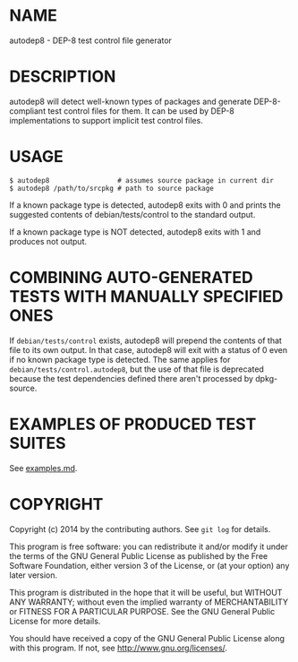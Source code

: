 # NAME

autodep8 - DEP-8 test control file generator

# DESCRIPTION

autodep8 will detect well-known types of packages and generate
DEP-8-compliant test control files for them. It can be used by DEP-8
implementations to support implicit test control files.

# USAGE

    $ autodep8                 # assumes source package in current dir
    $ autodep8 /path/to/srcpkg # path to source package

If a known package type is detected, autodep8 exits with 0 and prints the
suggested contents of debian/tests/control to the standard output.

If a known package type is NOT detected, autodep8 exits with 1 and
produces not output.

# COMBINING AUTO-GENERATED TESTS WITH MANUALLY SPECIFIED ONES

If `debian/tests/control` exists, autodep8 will prepend the contents of that
file to its own output. In that case, autodep8 will exit with a status of 0
even if no known package type is detected. The same applies for
`debian/tests/control.autodep8`, but the use of that file is deprecated because
the test dependencies defined there aren't processed by dpkg-source.

# EXAMPLES OF PRODUCED TEST SUITES

See [examples.md](examples.md).

# COPYRIGHT

Copyright (c) 2014 by the contributing authors. See `git log` for details.

This program is free software: you can redistribute it and/or modify
it under the terms of the GNU General Public License as published by
the Free Software Foundation, either version 3 of the License, or
(at your option) any later version.

This program is distributed in the hope that it will be useful,
but WITHOUT ANY WARRANTY; without even the implied warranty of
MERCHANTABILITY or FITNESS FOR A PARTICULAR PURPOSE.  See the
GNU General Public License for more details.

You should have received a copy of the GNU General Public License
along with this program.  If not, see <http://www.gnu.org/licenses/>.

